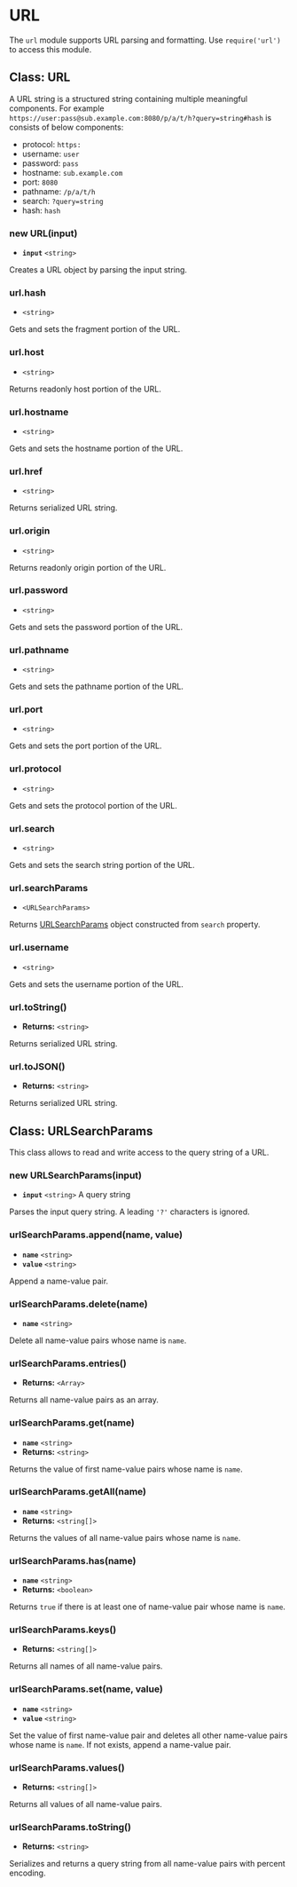 # URL

The `url` module supports URL parsing and formatting. Use `require('url')` to access this module.

## Class: URL

A URL string is a structured string containing multiple meaningful components. For example `https://user:pass@sub.example.com:8080/p/a/t/h?query=string#hash` is consists of below components:

* protocol: `https:`
* username: `user`
* password: `pass`
* hostname: `sub.example.com`
* port: `8080`
* pathname: `/p/a/t/h`
* search: `?query=string`
* hash: `hash`

### new URL(input)

* **`input`** `<string>`

Creates a URL object by parsing the input string.

### url.hash

* `<string>`&#x20;

Gets and sets the fragment portion of the URL.

### url.host

* `<string>`&#x20;

Returns readonly host portion of the URL.

### url.hostname

* `<string>`&#x20;

Gets and sets the hostname portion of the URL.

### url.href

* `<string>`&#x20;

Returns serialized URL string.

### url.origin

* `<string>`&#x20;

Returns readonly origin portion of the URL.

### url.password

* `<string>`&#x20;

Gets and sets the password portion of the URL.

### url.pathname

* `<string>`&#x20;

Gets and sets the pathname portion of the URL.

### url.port

* `<string>`&#x20;

Gets and sets the port portion of the URL.

### url.protocol

* `<string>`&#x20;

Gets and sets the protocol portion of the URL.

### url.search

* `<string>`&#x20;

Gets and sets the search string portion of the URL.

### url.searchParams

* `<URLSearchParams>`&#x20;

Returns [URLSearchParams](url.md#class-urlsearchparams) object constructed from `search` property.

### url.username&#x20;

* `<string>`&#x20;

Gets and sets the username portion of the URL.

### url.toString()

* **Returns:** `<string>`&#x20;

Returns serialized URL string.

### url.toJSON()

* **Returns:** `<string>`&#x20;

Returns serialized URL string.

## Class: URLSearchParams

This class allows to read and write access to the query string of a URL.

### new URLSearchParams(input)

* **`input`** `<string>` A query string

Parses the input query string. A leading `'?'` characters is ignored.

### urlSearchParams.append(name, value)

* **`name`** `<string>`
* **`value`** `<string>`

Append a name-value pair.

### urlSearchParams.delete(name)

* **`name`** `<string>`

Delete all name-value pairs whose name is `name`.

### urlSearchParams.entries()

* **Returns:** `<Array>`&#x20;

Returns all name-value pairs as an array.

### urlSearchParams.get(name)

* **`name`** `<string>`
* **Returns:** `<string>`

Returns the value of first name-value pairs whose name is `name`.

### urlSearchParams.getAll(name)

* **`name`** `<string>`
* **Returns:** `<string[]>`

Returns the values of all name-value pairs whose name is `name`.

### urlSearchParams.has(name)

* **`name`** `<string>`
* **Returns:** `<boolean>`

Returns `true` if there is at least one of name-value pair whose name is `name`.

### urlSearchParams.keys()

* **Returns:** `<string[]>`

Returns all names of all name-value pairs.

### urlSearchParams.set(name, value)

* **`name`** `<string>`
* **`value`** `<string>`

Set the value of first name-value pair and deletes all other name-value pairs whose name is `name`. If not exists, append a name-value pair.

### urlSearchParams.values()

* **Returns:** `<string[]>`

Returns all values of all name-value pairs.

### urlSearchParams.toString()

* **Returns:** `<string>`

Serializes and returns a query string from all name-value pairs with percent encoding.

